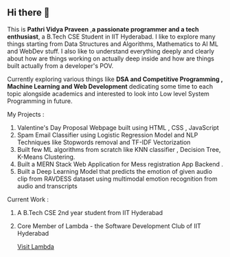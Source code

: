 ## Hi there 👋

This is **Pathri Vidya Praveen** ,**a passionate programmer and a tech enthusiast**, a B.Tech CSE Student in IIT Hyderabad. I like to explore many things starting from Data Structures and Algorithms, Mathematics to AI ML and WebDev stuff. 
I also like to understand everything deeply and clearly about how are things working on actually deep inside and how are things built actually from a developer's POV.

Currently exploring various things like **DSA and Competitive Programming , Machine Learning and Web Development** dedicating some time to each topic alongside academics and interested to look into Low level System Programming in future.


My Projects :
1) Valentine's Day Proposal Webpage built using HTML , CSS , JavaScript
2) Spam Email Classifier using Logistic Regression Model and NLP Techniques like Stopwords removal and TF-IDF Vectorization
3) Built few ML algorithms from scratch like KNN classifier , Decision Tree, K-Means Clustering.
4) Built a MERN Stack Web Application for Mess registration App Backend .
5) Built a Deep Learning Model that predicts the emotion of given audio clip from RAVDESS dataset using multimodal emotion recognition from audio and transcripts


Current Work :  
1) A B.Tech CSE 2nd year student from IIT Hyderabad
2) Core Member of Lambda - the Software Development Club of IIT Hyderabad
   
   [Visit Lambda](https://github.com/LambdaIITH)



